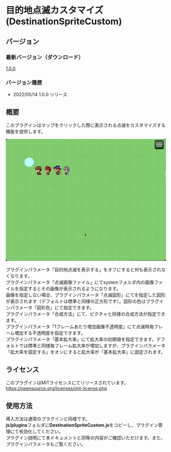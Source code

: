 # 目的地点滅カスタマイズ(DestinationSpriteCustom)

## バージョン
### 最新バージョン（ダウンロード）
[1.0.0](https://raw.githubusercontent.com/nz-prism/RPG-Maker-MZ/master/DestinationSpriteCustom/js/plugins/DestinationSpriteCustom.js)

### バージョン履歴
- 2022/05/14 1.0.0 リリース

## 概要
このプラグインはマップをクリックした際に表示される点滅をカスタマイズする機能を提供します。

![DestinationSpriteCustom](https://github.com/nz-prism/RPG-Maker-MZ/blob/master/ReadmeImages/DestinationSpriteCustom1.png)

プラグインパラメータ「目的地点滅を表示する」をオフにすると何も表示されなくなります。  
プラグインパラメータ「点滅画像ファイル」にてsystemフォルダ内の画像ファイルを指定するとその画像が表示されるようになります。  
画像を指定しない場合、プラグインパラメータ「点滅図形」にてを指定した図形が表示されます（デフォルトは標準と同様の正方形です）。図形の色はプラグインパラメータ「図形色」にて指定できます。  
プラグインパラメータ「合成方法」にて、ピクチャと同様の合成方法が指定できます。  
プラグインパラメータ「1フレームあたり増加画像不透明度」にて点滅時毎フレーム増加する不透明度を指定できます。  
プラグインパラメータ「基本拡大率」にて拡大率の初期値を指定できます。デフォルトでは標準と同様毎フレーム拡大率が増加しますが、プラグインパラメータ「拡大率を固定する」をオンにすると拡大率が「基本拡大率」に固定されます。


## ライセンス
このプラグインはMITライセンスにてリリースされています。  
https://opensource.org/licenses/mit-license.php


## 使用方法
導入方法は通常のプラグインと同様です。  
**js/plugins**フォルダに**DestinationSpriteCustom.js**をコピーし、プラグイン管理にて有効化してください。  
プラグイン説明にて本ドキュメントと同等の内容がご確認いただけます。また、プラグインパラメータもご覧ください。
